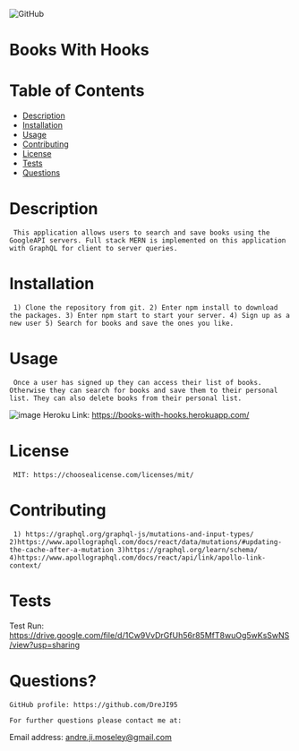 
  ![GitHub](https://img.shields.io/badge/license-MIT-blue)

  # Books With Hooks

  # Table of Contents
  * [Description](#description)
  * [Installation](#installation)
  * [Usage](#usage)
  * [Contributing](#contributing)
  * [License](#license)
  * [Tests](#tests)
  * [Questions](#questions?)

  # Description
     This application allows users to search and save books using the GoogleAPI servers. Full stack MERN is implemented on this application with GraphQL for client to server queries.

  # Installation 
     1) Clone the repository from git. 2) Enter npm install to download the packages. 3) Enter npm start to start your server. 4) Sign up as a new user 5) Search for books and save the ones you like.

  # Usage 
     Once a user has signed up they can access their list of books. Otherwise they can search for books and save them to their personal list. They can also delete books from their personal list.
  ![image](https://user-images.githubusercontent.com/76451565/126104075-fea0c37c-b5b1-42ee-9e7a-f8fb23118238.png)
  Heroku Link: https://books-with-hooks.herokuapp.com/

  # License
     MIT: https://choosealicense.com/licenses/mit/

  # Contributing
     1) https://graphql.org/graphql-js/mutations-and-input-types/ 2)https://www.apollographql.com/docs/react/data/mutations/#updating-the-cache-after-a-mutation 3)https://graphql.org/learn/schema/ 4)https://www.apollographql.com/docs/react/api/link/apollo-link-context/

  # Tests
 Test Run: https://drive.google.com/file/d/1Cw9VvDrGfUh56r85MfT8wuOg5wKsSwNS/view?usp=sharing

  # Questions?

    GitHub profile: https://github.com/DreJI95
     
    For further questions please contact me at:

  Email address: andre.ji.moseley@gmail.com
